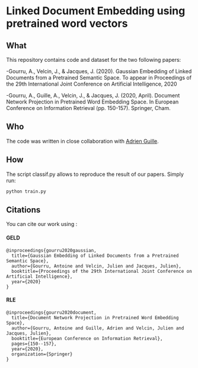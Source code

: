 # Linked Document Embedding using pretrained word vectors

## What

This repository contains code and dataset for the two following papers:

-Gourru, A., Velcin, J., & Jacques, J. (2020). Gaussian Embedding of Linked Documents from a Pretrained Semantic Space. To appear in Proceedings of the 29th International Joint Conference on Artificial Intelligence, 2020

-Gourru, A., Guille, A., Velcin, J., & Jacques, J. (2020, April). Document Network Projection in Pretrained Word Embedding Space. In European Conference on Information Retrieval (pp. 150-157). Springer, Cham.

## Who

The code was written in close collaboration with [Adrien Guille](http://mediamining.univ-lyon2.fr/people/guille/). 

## How

The script classif.py allows to reproduce the result of our papers. Simply run:

```bash
python train.py
```

## Citations

You can cite our work using :

#### GELD

```
@inproceedings{gourru2020gaussian,
  title={Gaussian Embedding of Linked Documents from a Pretrained Semantic Space},
  author={Gourru, Antoine and Velcin, Julien and Jacques, Julien},
  booktitle={Proceedings of the 29th International Joint Conference on Artificial Intelligence},
  year={2020}
}
```

#### RLE

```
@inproceedings{gourru2020document,
  title={Document Network Projection in Pretrained Word Embedding Space},
  author={Gourru, Antoine and Guille, Adrien and Velcin, Julien and Jacques, Julien},
  booktitle={European Conference on Information Retrieval},
  pages={150--157},
  year={2020},
  organization={Springer}
}
```
